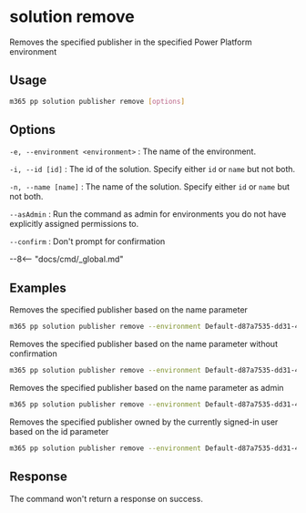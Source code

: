 # solution remove

Removes the specified publisher in the specified Power Platform environment

## Usage

```sh
m365 pp solution publisher remove [options]
```

## Options

`-e, --environment <environment>`
: The name of the environment.

`-i, --id [id]`
: The id of the solution. Specify either `id` or `name` but not both.

`-n, --name [name]`
: The name of the solution. Specify either `id` or `name` but not both.

`--asAdmin`
: Run the command as admin for environments you do not have explicitly assigned permissions to.

`--confirm`
: Don't prompt for confirmation

--8<-- "docs/cmd/_global.md"

## Examples

Removes the specified publisher based on the name parameter

```sh
m365 pp solution publisher remove --environment Default-d87a7535-dd31-4437-bfe1-95340acd55c5 --name "Publisher Name"
```

Removes the specified publisher based on the name parameter without confirmation

```sh
m365 pp solution publisher remove --environment Default-d87a7535-dd31-4437-bfe1-95340acd55c5 --name "Publisher Name" --confirm
```

Removes the specified publisher based on the name parameter as admin

```sh
m365 pp solution publisher remove --environment Default-d87a7535-dd31-4437-bfe1-95340acd55c5 --name "Publisher Name" --asAdmin
```

Removes the specified publisher owned by the currently signed-in user based on the id parameter

```sh
m365 pp solution publisher remove --environment Default-d87a7535-dd31-4437-bfe1-95340acd55c5 --id 00000001-0000-0000-0001-00000000009b
```

## Response

The command won't return a response on success.
